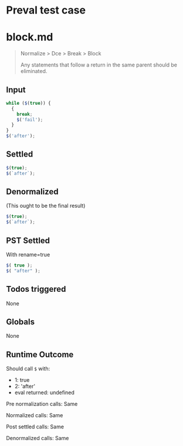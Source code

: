 # Preval test case

# block.md

> Normalize > Dce > Break > Block
>
> Any statements that follow a return in the same parent should be eliminated.

## Input

`````js filename=intro
while ($(true)) {
  {
    break;
    $('fail');
  }
}
$('after');
`````


## Settled


`````js filename=intro
$(true);
$(`after`);
`````


## Denormalized
(This ought to be the final result)

`````js filename=intro
$(true);
$(`after`);
`````


## PST Settled
With rename=true

`````js filename=intro
$( true );
$( "after" );
`````


## Todos triggered


None


## Globals


None


## Runtime Outcome


Should call `$` with:
 - 1: true
 - 2: 'after'
 - eval returned: undefined

Pre normalization calls: Same

Normalized calls: Same

Post settled calls: Same

Denormalized calls: Same
